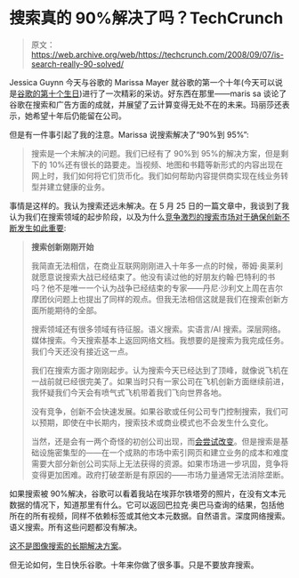 # 搜索真的 90%解决了吗？TechCrunch

> 原文：<https://web.archive.org/web/https://techcrunch.com/2008/09/07/is-search-really-90-solved/>

Jessica Guynn 今天与谷歌的 Marissa Mayer 就谷歌的第一个十年(今天可以说是[谷歌的第十个生日](https://web.archive.org/web/20221207212521/http://www.beta.techcrunch.com/2008/09/02/happy-tenth-birthday-google-when-are-we-celebrating/))进行了一次精彩的采访。好东西在那里——maris sa 谈论了谷歌在搜索和广告方面的成就，并展望了云计算变得无处不在的未来。玛丽莎还表示，她希望十年后仍能留在公司。

但是有一件事引起了我的注意。Marissa 说搜索解决了“90%到 95%”:

> 搜索是一个未解决的问题。我们已经有了 90%到 95%的解决方案，但是剩下的 10%还有很长的路要走。当视频、地图和书籍等新形式的内容出现在网上时，我们如何将它们货币化。我们如何帮助内容提供商实现在线业务转型并建立健康的业务。

事情是这样的。我认为搜索还远未解决。在 5 月 25 日的一篇文章中，我谈到了我认为我们在搜索领域的起步阶段，以及为什么[竞争激烈的搜索市场对于确保创新不断发生如此重要](https://web.archive.org/web/20221207212521/http://www.beta.techcrunch.com/2008/05/25/the-importance-of-a-competitive-search-market/):

> **搜索创新刚刚开始**
> 
> 我简直无法相信，在商业互联网刚刚进入十年多一点的时候，蒂姆·奥莱利就愿意说搜索大战已经结束了。他没有读过他的好朋友约翰·巴特利的书吗？他不是唯一一个认为战争已经结束的专家——丹尼·沙利文上周在吉尔摩团伙问题上也提出了同样的观点。但我无法相信这就是我们在搜索创新方面所能期待的全部。
> 
> 搜索领域还有很多领域有待征服。语义搜索。实语言/AI 搜索。深层网络。媒体搜索。今天搜索基本上返回网络文档。我想要的是搜索为我完成任务。我们今天还没有接近这一点。
> 
> 我们在搜索方面才刚刚起步。认为搜索今天已经达到了顶峰，就像说飞机在一战前就已经很完美了。如果当时只有一家公司在飞机创新方面继续前进，我怀疑我们今天会有喷气式飞机带着我们飞向世界各地。
> 
> 没有竞争，创新不会快速发展。如果谷歌或任何公司专门控制搜索，我们可以预期，即使在中长期内，搜索技术或商业模式也不会发生什么变化。
> 
> 当然，还是会有一两个奇怪的初创公司出现，而[会尝试改变](https://web.archive.org/web/20221207212521/http://www.crunchbase.com/company/powerset)。但是搜索是基础设施密集型的——在一个成熟的市场中索引网页和建立业务的成本和难度需要大部分新创公司实际上无法获得的资源。如果市场进一步巩固，竞争将变得更加困难。政府打破垄断是有原因的——市场力量通常无法消除垄断。

如果搜索被 90%解决，谷歌可以看着我站在埃菲尔铁塔旁的照片，在没有文本元数据的情况下，知道那里有什么。它可以返回巴拉克·奥巴马查询的结果，包括他所在的所有视频，同样不依赖标签或其他文本元数据。自然语言。深度网络搜索。语义搜索。所有这些问题都没有解决。

[这不是图像搜索的长期解决方案](https://web.archive.org/web/20221207212521/http://www.beta.techcrunch.com/2006/09/01/google-image-labeler/)。

但无论如何，生日快乐谷歌。十年来你做了很多事。只是不要放弃搜索。